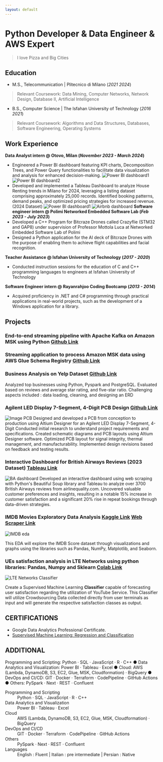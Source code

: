 ```yaml
---
layout: default
---
```

# Python Developer & Data Engineer & AWS Expert
> I love Pizza and Big Cities


## Education
- M.S., Telecommunication	| Plitecnico di Milano (_2021 2024_)
> Relevant Coursework: Data Mining, Computer Networks, Network Design, Database II, Artificial Intelligence


- B.S., Computer Science | The Isfahan University of Technology (_2016 2021_)
> Relevant Coursework: Algorithms and Data Structures, Databases, Software Engineering, Operating Systems 

## Work Experience
**Data Analyst intern @ Otovo, Milan   (_November 2023 - March 2024_)**
- Engineered a Power BI dashboard featuring KPI charts, Decomposition Trees, and Power Query functionalities to facilitate data visualization and analysis for enhanced decision-making.
![Power BI dashboard1](/assets/img/itspendimage1.PNG)
![Power BI dashboard2](/assets/img/itspendimage2.PNG)
- Developed and implemented a Tableau Dashboard to analyze House Renting trends in Milano for 2024, leveraging a listing dataset comprising approximately 25,000 records. Identified booking patterns, demand peaks, and optimized pricing strategies for increased revenue. (2024 Dataset)
![Power BI dashboard1](https://public.tableau.com/app/profile/sajjad.goudarzi/viz/AnalysisofAirbnbinMilano2024/Dashboard1)
![Airbnb dashboard](/assets/img/airbnb_dash.PNG)
**Software engineer intern @ Polimi Networked Embedded Software Lab  (_Feb 2023 - July 2023_)**
- Developed a C++ Program for Bitcraze Drones called Crazyflie (STM32 and GAP8) under supervision of Professor Mottola Luca at Networked Embedded Software Lab of Polimi
- Designed a Python application for the AI deck of Bitcraze Drones with the purpose of enabling them to achieve flight capabilities and facial recognition.

**Teacher Assistance @ Isfahan University of Technology (_2017 - 2020_)**
- Conducted instruction sessions for the education of C and C++ programming languages to engineers at Isfahan University of Technology

**Software Engineer intern @ Rayanrahjoo Coding Bootcamp (_2013 - 2014_)**
- Acquired proficiency in .NET and C# programming through practical applications in real-world projects, such as the development of a Windows application for a library.


## Projects

### End-to-end streaming pipeline with Apache Kafka on Amazon MSK using Python [Github Link](https://github.com/sajML/pipeline-Kafka-MSK-Python)

### Streaming application to process Amazon MSK data using AWS Glue Schema Registry [Github Link](https://github.com/sajML/streaming-Glue-MSK-CloudFormation)


### Business Analysis on Yelp Dataset [Github Link](https://github.com/sajML/PCB-Design-with-Altium)

Analyzed top businesses using Python, Pyspark and PostgreSQL. Evaluated based on reviews and average star rating, and five-star ratio. Challenging aspects included : data loading, cleaning, and designing an ERD

### Agilent LED Display 7-Segment, 4-Digit PCB Design [Github Link](https://github.com/sajML/PCB-Design-with-Altium)
![Image PCB](/assets/img/pcb1.png)
Designed and developed a PCB from conception to production using Altium Designer for an Agilent LED Display 7-Segment, 4-Digit
Conducted initial research to understand project requirements and specifications.
Created schematic diagrams and PCB layouts using Altium Designer software.
Optimized PCB layout for signal integrity, thermal management, and manufacturability.
Implemented design revisions based on feedback and testing results.


### Interactive Dashboard for British Airways Reviews (2023 Dataset) [Tableau Link](https://public.tableau.com/app/profile/sajjad.goudarzi/viz/Biritish_Airways_Reviews_2023/Dashboard1)
![BA dashboard](/assets/img/ba_reviews_dash.PNG)
Developed an interactive dashboard using web scraping with Python's Beautiful Soup library and Tableau to analyze over 3700 British Airways reviews from airlinequality.com. Uncovered valuable customer preferences and insights, resulting in a notable 15% increase in customer satisfaction and a significant 20% rise in repeat bookings through data-driven strategies.



### IMDB Movies Exploratory Data Analysis [Kaggle Link](https://www.kaggle.com/code/sajjad2goudarzi/eda-on-imdb-movies) [Web Scraper Link](https://www.kaggle.com/sajjad2goudarzi/web-scraping-on-airlinequality-using-beautifulsoup)
![IMDB eda](/assets/img/IMDB_p1.PNG)

This EDA will explore the IMDB Score dataset through visualizations and graphs using the libraries such as Pandas, NumPy, Matplotlib, and Seaborn.


### UEs satisfaction analysis in LTE Networks using python libraries: Pandas, Numpy and Sklearn [Colab Link](https://colab.research.google.com/drive/1_ZEKnJM_po6nMygCTDeFGpglsFbxpo0V?usp=sharing)
![LTE Networks Classifier](/assets/img/mrn_p1.PNG)

Create a Supervised Machine Learning **Classifier** capable of forecasting user satisfaction regarding the utilization of YouTube Service. This Classifier will utilize Crowdsourcing Data collected directly from user terminals as input and will generate the respective satisfaction classes as output.



## CERTIFICATIONS
- Google Data Analytics Professional Certificate.
- [Supervised Machine Learning: Regression and Classification](https://www.coursera.org/account/accomplishments/verify/RJGKP7MEL6XP)


## ADDITIONAL
Programming and Scripting: Python · SQL · JavaScript · R · C++
● Data Analytics and Visualization: Power BI · Tableau · Excel
● Cloud: AWS (Lambda, DynamoDB, S3, EC2, Glue, MSK, Cloudformation) · BigQuery
● DevOps and CI/CD: GIT · Docker · Terraform · CodePipeline · GitHub Actions
● Others: PySpark · Next · REST · Confluent

<dl>
<dt>Programming and Scripting</dt>
<dd>Python · SQL · JavaScript · R · C++</dd>

<dt>Data Analytics and Visualization</dt>
<dd>Power BI · Tableau · Excel</dd>

<dt>Cloud</dt>
<dd>AWS (Lambda, DynamoDB, S3, EC2, Glue, MSK, Cloudformation) · BigQuery</dd>

<dt>DevOps and CI/CD</dt>
<dd>GIT · Docker · Terraform · CodePipeline · GitHub Actions</dd>

<dt>Others</dt>
<dd>PySpark · Next · REST · Confluent</dd>

<dt>Languages </dt>
<dd>English : Fluent | Italian : pre intermediate | Persian : Native</dd>
</dl>